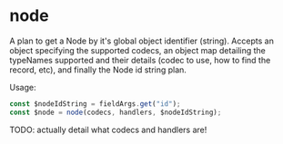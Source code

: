 # node

A plan to get a Node by it's global object identifier (string). Accepts an
object specifying the supported codecs, an object map detailing the typeNames
supported and their details (codec to use, how to find the record, etc), and
finally the Node id string plan.

Usage:

```ts
const $nodeIdString = fieldArgs.get("id");
const $node = node(codecs, handlers, $nodeIdString);
```

TODO: actually detail what codecs and handlers are!
